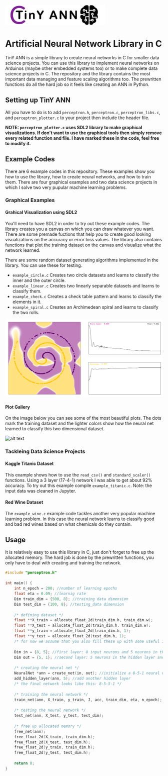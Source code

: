 ![alt text](https://github.com/Imetomi/TinY-ANN/blob/master/img/tinyann.png)

# Artificial Neural Network Library in C

TinY ANN is a simple library to create neural networks in C for smaller data science projects. You can use this library to implement neural networks on Arduinos (maybe other embedded systems too) or to make complete data science projects in C. The repository and the library contains the most important data managing and feature scaling algorithms too. The prewritten functions do all the hard job so it feels like creating an ANN in Python.

## Setting up TinY ANN

All you have to do is to add `perceptron.h`, `perceptron.c`, `perceptron_libs.c`, and `perceptron_plotter.c` to your project then include the header file. 

**NOTE: `perceptron_plotter.c` uses SDL2 library to make graphical visualizations. If don't want to use the graphical tools then simply remove every related function and file. I have marked these in the code, feel free to modify it.**

## Example Codes

There are 6 example codes in this repository. These examples show you how to use the library, how to create neural networks, and how to train them. There are four graphical examples and two data science projects in which I solve two very pupular machine learning problems.

### Graphical Examples

#### Grahical Visualization using SDL2

You'll need to have SDL2 in order to try out these example codes. The library creates you a canvas on which you can draw whatever you want. There are some premade fuctions that help you to create good looking visualizations on the accuracy or error loss values. The library also contains functions that plot the training dataset on the canvas and visualize what the network learned.

There are some random dataset generating algorithms implemented in the library. You can use these for testing.

- `example_circle.c`	Creates two circle datasets and learns to classify the inner and the outer circle.
- `example_linear.c`	Creates two linearly separable datasets and learns to classify them.
- `example_check.c`		Creates a check table pattern and learns to classify the elements in it.
- `example_spiral.c`	Creates an Archimedean spiral and learns to classify the two rolls. 

![alt text](https://github.com/Imetomi/TinY-ANN/blob/master/img/plot.png)
	
#### Plot Gallery

On the image below you can see some of the most beautiful plots. The dots mark the training dataset and the lighter colors show how the neural net learned to classify this two dimensional dataset.

![alt text](https://github.com/Imetomi/TinY-ANN/blob/master/img/plot_gallery.png)

### Tackleing Data Science Projects

#### Kaggle Titanic Dataset

This example shows how to use the `read_csv()` and `standard_scaler()` functions. Using a 3 layer (17-4-1) network I was able to get about 92% accuracy. To try out this example compile `example_titanic.c`. Note: the input data was cleaned in Jupyter. 

#### Red Wine Dataset

The `example_wine.c` example code tackles another very popular machine learning problem. In this case the neural network learns to classify good and bad red wines based on what chemicals do they contain.

## Usage

It is relatively easy to use this library in C, just don't forget to free up the allocated memory. The hard job is done by the prewritten functions, you only have to deal with creating and training the network.


```C
#include "perceptron.h"

int main() {
    int n_epoch = 200; //number of learning epochs
    float eta = 0.09; //learnig rate
    Dim train_dim = {500, 8}; //training data dimension
    Dim test_dim = {100, 8}; //testing_data dimension

    /* defining dataset */
    float **X_train = allocate_float_2d(train_dim.h, train_dim.w);
    float **X_test = allocate_float_2d(train_dim.h, train_dim.w);
    float **y_train = allocate_float_2d(train_dim.h, 1);
    float **y_test = allocate_float_2d(test_dim.h, 1);
    /* for now we assume that you also fill these up with some useful information. */

    Dim in = {8, 5}; //first layer: 8 input neurons and 5 neurons in the hidden layer
    Dim out = {5, 1}; //second layer: 5 neurons in the hidden layer and 1 output neuron

    /* creating the neural net */
    NeuralNet *ann = create_net(in, out); //initialize a 8-5-1 neural network
    add_hidden_layer(ann, 5); //add another hidden layer
    /* the final network looks like this: 8-5-5-1 */

    /* training the neural network */
    train_net(ann, X_train, y_train, J, acc, train_dim, eta, n_epoch);

    /* testing the neural network */
    test_net(ann, X_test, y_test, test_dim);

    /* free up allocated memory */
    free_net(ann);
    free_float_2d(X_train, train_dim.h);
    free_float_2d(X_test, test_dim.h);
    free_float_2d(y_train, train_dim.h);
    free_float_2d(y_test, test_dim.h);

    return 0;
}
```